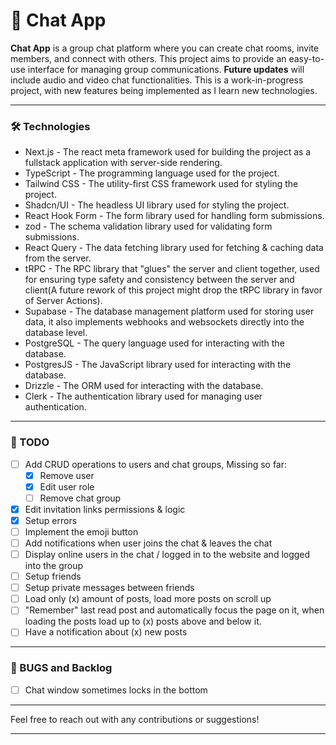 # 🚀 Chat App

**Chat App** is a group chat platform where you can create chat rooms, invite members, and connect with others. This project aims to provide an easy-to-use interface for managing group communications. **Future updates** will include audio and video chat functionalities. This is a work-in-progress project, with new features being implemented as I learn new technologies.

---

### 🛠️ Technologies

- Next.js - The react meta framework used for building the project as a fullstack application with server-side rendering.
- TypeScript - The programming language used for the project.
- Tailwind CSS - The utility-first CSS framework used for styling the project.
- Shadcn/UI - The headless UI library used for styling the project.
- React Hook Form - The form library used for handling form submissions.
- zod - The schema validation library used for validating form submissions.
- React Query - The data fetching library used for fetching & caching data from the server.
- tRPC - The RPC library that "glues" the server and client together, used for ensuring type safety and consistency between the server and client(A future rework of this project might drop the tRPC library in favor of Server Actions).
- Supabase - The database management platform used for storing user data, it also implements webhooks and websockets directly into the database level.
- PostgreSQL - The query language used for interacting with the database.
- PostgresJS - The JavaScript library used for interacting with the database.
- Drizzle - The ORM used for interacting with the database.
- Clerk - The authentication library used for managing user authentication.

---

### 📌 TODO

- [ ] Add CRUD operations to users and chat groups, Missing so far:
  - [x] Remove user
  - [x] Edit user role
  - [ ] Remove chat group
- [x] Edit invitation links permissions & logic
- [x] Setup errors
- [ ] Implement the emoji button
- [ ] Add notifications when user joins the chat & leaves the chat
- [ ] Display online users in the chat / logged in to the website and logged into the group
- [ ] Setup friends
- [ ] Setup private messages between friends
- [ ] Load only (x) amount of posts, load more posts on scroll up
- [ ] "Remember" last read post and automatically focus the page on it, when loading the posts load up to (x) posts above and below it.
- [ ] Have a notification about (x) new posts

---

### 🐛 BUGS and Backlog

- [ ] Chat window sometimes locks in the bottom

---

Feel free to reach out with any contributions or suggestions!

---
